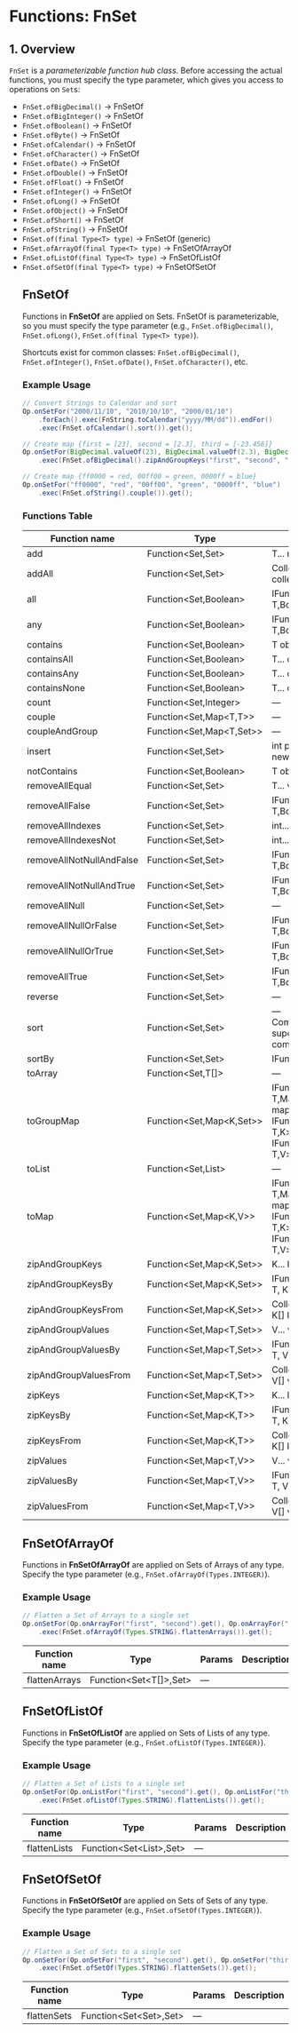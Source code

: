 # Functions: FnSet

## 1. Overview

`FnSet` is a *parameterizable function hub class*. Before accessing the actual functions, you must specify the type parameter, which gives you access to operations on `Set`s:

- `FnSet.ofBigDecimal()` → FnSetOf<BigDecimal>
- `FnSet.ofBigInteger()` → FnSetOf<BigInteger>
- `FnSet.ofBoolean()` → FnSetOf<Boolean>
- `FnSet.ofByte()` → FnSetOf<Byte>
- `FnSet.ofCalendar()` → FnSetOf<Calendar>
- `FnSet.ofCharacter()` → FnSetOf<Character>
- `FnSet.ofDate()` → FnSetOf<Date>
- `FnSet.ofDouble()` → FnSetOf<Double>
- `FnSet.ofFloat()` → FnSetOf<Float>
- `FnSet.ofInteger()` → FnSetOf<Integer>
- `FnSet.ofLong()` → FnSetOf<Long>
- `FnSet.ofObject()` → FnSetOf<Object>
- `FnSet.ofShort()` → FnSetOf<Short>
- `FnSet.ofString()` → FnSetOf<String>
- `FnSet.of(final Type<T> type)` → FnSetOf<T> (generic)
- `FnSet.ofArrayOf(final Type<T> type)` → FnSetOfArrayOf<T>
- `FnSet.ofListOf(final Type<T> type)` → FnSetOfListOf<T>
- `FnSet.ofSetOf(final Type<T> type)` → FnSetOfSetOf<T>

## FnSetOf

Functions in **FnSetOf** are applied on Sets. FnSetOf is parameterizable, so you must specify the type parameter (e.g., `FnSet.ofBigDecimal()`, `FnSet.ofLong()`, `FnSet.of(final Type<T> type)`).

Shortcuts exist for common classes: `FnSet.ofBigDecimal()`, `FnSet.ofInteger()`, `FnSet.ofDate()`, `FnSet.ofCharacter()`, etc.

### Example Usage
```java
// Convert Strings to Calendar and sort
Op.onSetFor("2000/11/10", "2010/10/10", "2000/01/10")
    .forEach().exec(FnString.toCalendar("yyyy/MM/dd")).endFor()
    .exec(FnSet.ofCalendar().sort()).get();

// Create map {first = [23], second = [2.3], third = [-23.456]}
Op.onSetFor(BigDecimal.valueOf(23), BigDecimal.valueOf(2.3), BigDecimal.valueOf(-23.456))
    .exec(FnSet.ofBigDecimal().zipAndGroupKeys("first", "second", "third")).get();

// Create map {ff0000 = red, 00ff00 = green, 0000ff = blue}
Op.onSetFor("ff0000", "red", "00ff00", "green", "0000ff", "blue")
    .exec(FnSet.ofString().couple()).get();
```

### Functions Table
| Function name           | Type                                   | Params                                   | Description |
|------------------------|----------------------------------------|------------------------------------------|-------------|
| add                    | Function<Set<T>,Set<T>>                | T... newElements                         |             |
| addAll                 | Function<Set<T>,Set<T>>                | Collection<T> collection                 |             |
| all                    | Function<Set<T>,Boolean>               | IFunction<? super T,Boolean> eval        |             |
| any                    | Function<Set<T>,Boolean>               | IFunction<? super T,Boolean> eval        |             |
| contains               | Function<Set<T>,Boolean>               | T object                                 |             |
| containsAll            | Function<Set<T>,Boolean>               | T... objects                             |             |
| containsAny            | Function<Set<T>,Boolean>               | T... objects                             |             |
| containsNone           | Function<Set<T>,Boolean>               | T... objects                             |             |
| count                  | Function<Set<T>,Integer>                | —                                        |             |
| couple                 | Function<Set<T>,Map<T,T>>              | —                                        |             |
| coupleAndGroup         | Function<Set<T>,Map<T,Set<T>>>         | —                                        |             |
| insert                 | Function<Set<T>,Set<T>>                | int position, T... newElements           |             |
| notContains            | Function<Set<T>,Boolean>               | T object                                 |             |
| removeAllEqual         | Function<Set<T>,Set<T>>                | T... values                              |             |
| removeAllFalse         | Function<Set<T>,Set<T>>                | IFunction<? super T,Boolean> eval        |             |
| removeAllIndexes       | Function<Set<T>,Set<T>>                | int... indexes                           |             |
| removeAllIndexesNot    | Function<Set<T>,Set<T>>                | int... indexes                           |             |
| removeAllNotNullAndFalse| Function<Set<T>,Set<T>>               | IFunction<? super T,Boolean> eval        |             |
| removeAllNotNullAndTrue| Function<Set<T>,Set<T>>                | IFunction<? super T,Boolean> eval        |             |
| removeAllNull          | Function<Set<T>,Set<T>>                | —                                        |             |
| removeAllNullOrFalse   | Function<Set<T>,Set<T>>                | IFunction<? super T,Boolean> eval        |             |
| removeAllNullOrTrue    | Function<Set<T>,Set<T>>                | IFunction<? super T,Boolean> eval        |             |
| removeAllTrue          | Function<Set<T>,Set<T>>                | IFunction<? super T,Boolean> eval        |             |
| reverse                | Function<Set<T>,Set<T>>                | —                                        |             |
| sort                   | Function<Set<T>,Set<T>>                | —<br>Comparator<? super T> comparator     |             |
| sortBy                 | Function<Set<T>,Set<T>>                | IFunction<? super T, ?> by               |             |
| toArray                | Function<Set<T>,T[]>                    | —                                        |             |
| toGroupMap             | Function<Set<T>,Map<K,Set<V>>>         | IFunction<? super T,Map.Entry<K,V>> mapBuilder<br>IFunction<? super T,K> keyFunction, IFunction<? super T,V> valueFunction |             |
| toList                 | Function<Set<T>,List<T>>                | —                                        |             |
| toMap                  | Function<Set<T>,Map<K,V>>              | IFunction<? super T,Map.Entry<K,V>> mapBuilder<br>IFunction<? super T,K> keyFunction, IFunction<? super T,V> valueFunction |             |
| zipAndGroupKeys        | Function<Set<T>,Map<K,Set<T>>>         | K... keys                                |             |
| zipAndGroupKeysBy      | Function<Set<T>,Map<K,Set<T>>>         | IFunction<? super T, K> eval             |             |
| zipAndGroupKeysFrom    | Function<Set<T>,Map<K,Set<T>>>         | Collection<K> keys<br>K[] keys           |             |
| zipAndGroupValues      | Function<Set<T>,Map<T,Set<V>>>         | V... values                              |             |
| zipAndGroupValuesBy    | Function<Set<T>,Map<T,Set<V>>>         | IFunction<? super T, V> eval             |             |
| zipAndGroupValuesFrom  | Function<Set<T>,Map<T,Set<V>>>         | Collection<V> values<br>V[] values       |             |
| zipKeys                | Function<Set<T>,Map<K,T>>              | K... keys                                |             |
| zipKeysBy              | Function<Set<T>,Map<K,T>>              | IFunction<? super T, K> eval             |             |
| zipKeysFrom            | Function<Set<T>,Map<K,T>>              | Collection<K> keys<br>K[] keys           |             |
| zipValues              | Function<Set<T>,Map<T,V>>              | V... values                              |             |
| zipValuesBy            | Function<Set<T>,Map<T,V>>              | IFunction<? super T, V> eval             |             |
| zipValuesFrom          | Function<Set<T>,Map<T,V>>              | Collection<V> values<br>V[] values       |             |

## FnSetOfArrayOf

Functions in **FnSetOfArrayOf** are applied on Sets of Arrays of any type. Specify the type parameter (e.g., `FnSet.ofArrayOf(Types.INTEGER)`).

### Example Usage
```java
// Flatten a Set of Arrays to a single set
Op.onSetFor(Op.onArrayFor("first", "second").get(), Op.onArrayFor("third").get())
    .exec(FnSet.ofArrayOf(Types.STRING).flattenArrays()).get();
```

| Function name   | Type                              | Params | Description |
|----------------|-----------------------------------|--------|-------------|
| flattenArrays  | Function<Set<T[]>,Set<T>>         | —      |             |

## FnSetOfListOf

Functions in **FnSetOfListOf** are applied on Sets of Lists of any type. Specify the type parameter (e.g., `FnSet.ofListOf(Types.INTEGER)`).

### Example Usage
```java
// Flatten a Set of Lists to a single set
Op.onSetFor(Op.onListFor("first", "second").get(), Op.onListFor("third").get())
    .exec(FnSet.ofListOf(Types.STRING).flattenLists()).get();
```

| Function name   | Type                              | Params | Description |
|----------------|-----------------------------------|--------|-------------|
| flattenLists   | Function<Set<List<T>>,Set<T>>     | —      |             |

## FnSetOfSetOf

Functions in **FnSetOfSetOf** are applied on Sets of Sets of any type. Specify the type parameter (e.g., `FnSet.ofSetOf(Types.INTEGER)`).

### Example Usage
```java
// Flatten a Set of Sets to a single set
Op.onSetFor(Op.onSetFor("first", "second").get(), Op.onSetFor("third").get())
    .exec(FnSet.ofSetOf(Types.STRING).flattenSets()).get();
```

| Function name   | Type                              | Params | Description |
|----------------|-----------------------------------|--------|-------------|
| flattenSets    | Function<Set<Set<T>>,Set<T>>      | —      |             |

